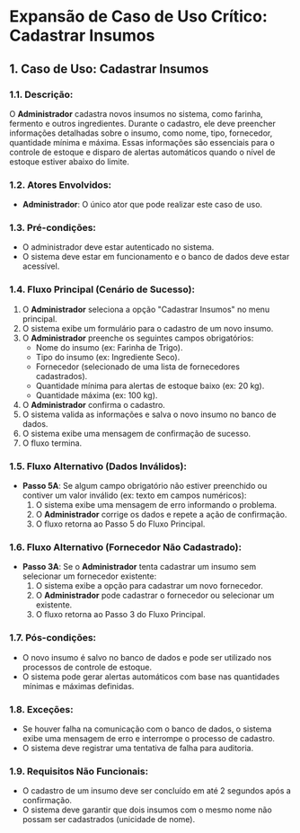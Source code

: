 # Expansão de Caso de Uso Crítico: Cadastrar Insumos

## 1. Caso de Uso: Cadastrar Insumos

### 1.1. Descrição:
O **Administrador** cadastra novos insumos no sistema, como farinha, fermento e outros ingredientes. Durante o cadastro, ele deve preencher informações detalhadas sobre o insumo, como nome, tipo, fornecedor, quantidade mínima e máxima. Essas informações são essenciais para o controle de estoque e disparo de alertas automáticos quando o nível de estoque estiver abaixo do limite.

### 1.2. Atores Envolvidos:
- **Administrador**: O único ator que pode realizar este caso de uso.

### 1.3. Pré-condições:
- O administrador deve estar autenticado no sistema.
- O sistema deve estar em funcionamento e o banco de dados deve estar acessível.

### 1.4. Fluxo Principal (Cenário de Sucesso):
1. O **Administrador** seleciona a opção "Cadastrar Insumos" no menu principal.
2. O sistema exibe um formulário para o cadastro de um novo insumo.
3. O **Administrador** preenche os seguintes campos obrigatórios:
   - Nome do insumo (ex: Farinha de Trigo).
   - Tipo do insumo (ex: Ingrediente Seco).
   - Fornecedor (selecionado de uma lista de fornecedores cadastrados).
   - Quantidade mínima para alertas de estoque baixo (ex: 20 kg).
   - Quantidade máxima (ex: 100 kg).
4. O **Administrador** confirma o cadastro.
5. O sistema valida as informações e salva o novo insumo no banco de dados.
6. O sistema exibe uma mensagem de confirmação de sucesso.
7. O fluxo termina.

### 1.5. Fluxo Alternativo (Dados Inválidos):
- **Passo 5A**: Se algum campo obrigatório não estiver preenchido ou contiver um valor inválido (ex: texto em campos numéricos):
   1. O sistema exibe uma mensagem de erro informando o problema.
   2. O **Administrador** corrige os dados e repete a ação de confirmação.
   3. O fluxo retorna ao Passo 5 do Fluxo Principal.

### 1.6. Fluxo Alternativo (Fornecedor Não Cadastrado):
- **Passo 3A**: Se o **Administrador** tenta cadastrar um insumo sem selecionar um fornecedor existente:
   1. O sistema exibe a opção para cadastrar um novo fornecedor.
   2. O **Administrador** pode cadastrar o fornecedor ou selecionar um existente.
   3. O fluxo retorna ao Passo 3 do Fluxo Principal.

### 1.7. Pós-condições:
- O novo insumo é salvo no banco de dados e pode ser utilizado nos processos de controle de estoque.
- O sistema pode gerar alertas automáticos com base nas quantidades mínimas e máximas definidas.

### 1.8. Exceções:
- Se houver falha na comunicação com o banco de dados, o sistema exibe uma mensagem de erro e interrompe o processo de cadastro.
- O sistema deve registrar uma tentativa de falha para auditoria.

### 1.9. Requisitos Não Funcionais:
- O cadastro de um insumo deve ser concluído em até 2 segundos após a confirmação.
- O sistema deve garantir que dois insumos com o mesmo nome não possam ser cadastrados (unicidade de nome).
